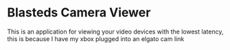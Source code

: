 # Blasteds Camera Viewer
 This is an application for viewing your video devices with the lowest latency, this is because I have my xbox plugged into an elgato cam link
